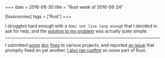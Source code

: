 +++
date = 2016-06-30
title = "Rust week of 2016-06-24"

[taxonomies]
tags = ['Rust']
+++

I struggled hard enough with a `does not live long enough` that I
decided to ask for help, and the [solution to my problem] was actually
quite simple.

---

I submitted [some][] [doc][] [fixes] to various projects, and reported
[an issue] that promptly fixed on yet another. [I also ran rustfmt] on
some part of Rust.

  [solution to my problem]: http://stackoverflow.com/q/38023291/321731
  [some]: https://github.com/hyperium/hyper/pull/846
  [doc]: https://github.com/lettre/lettre/pull/76
  [fixes]: https://github.com/zonyitoo/rust-ini/pull/27
  [an issue]: https://github.com/zonyitoo/rust-ini/issues/26
  [I also ran rustfmt]: https://github.com/rust-lang/rust/pull/34584
